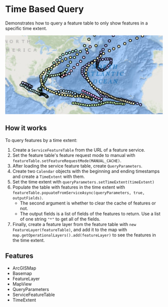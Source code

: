 <h1>Time Based Query</h1>

<p>Demonstrates how to query a feature table to only show features in a specific time extent.</p>

<p><img src="TimeBasedQuery.png"/></p>

<h2>How it works</h2>

<p>To query features by a time extent:</p>

<ol>
    <li>Create a <code>ServiceFeatureTable</code> from the URL of a feature service.</li>
    <li>Set the feature table's feature request mode to manual with <code>featureTable.setFeatureRequestMode(MANUAL_CACHE)</code>.</li>
    <li>After loading the service feature table, create <code>QueryParameters</code>.</li>
    <li>Create two <code>Calendar</code> objects with the beginning and ending timestamps and create a 
    <code>TimeExtent</code> with them.</li>
    <li>Set the time extent with <code>queryParameters.setTimeExtent(timeExtent)</code></li>
    <li>Populate the table with features in the time extent with <code>featureTable.popuateFromServiceAsync(queryParameters, true, outputFields)</code>.
        <ul>
            <li>The second argument is whether to clear the cache of features or not.</li>
            <li>The output fields is a list of fields of the features to return. Use a list of one string 
            <code>"*"</code> to get all of the fields.</li>
        </ul>
    </li>
    <li>Finally, create a feature layer from the feature table with <code>new FeatureLayer(featureTable)</code>, 
    and add it to the map with <code>map.getOperationalLayers().add(featureLayer)</code> to see the features in the 
    time extent.</li>
</ol>

<h2>Features</h2>

<ul>
    <li>ArcGISMap</li>
    <li>Basemap</li>
    <li>FeatureLayer</li>
    <li>MapView</li>
    <li>QueryParameters</li>
    <li>ServiceFeatureTable</li>
    <li>TimeExtent</li>
</ul>